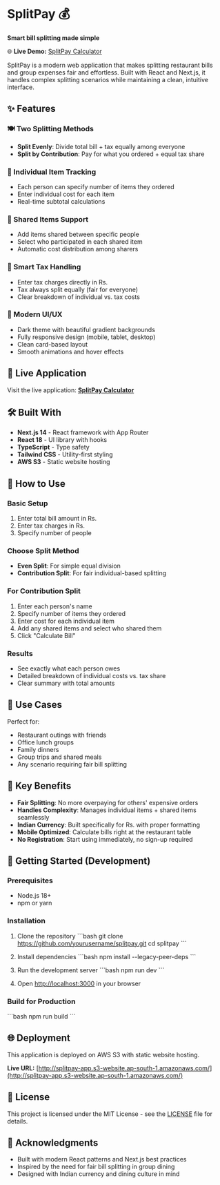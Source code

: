 # SplitPay 💰

**Smart bill splitting made simple**

🌐 **Live Demo:** [SplitPay Calculator](http://splitpay-app.s3-website.ap-south-1.amazonaws.com/)

SplitPay is a modern web application that makes splitting restaurant bills and group expenses fair and effortless. Built with React and Next.js, it handles complex splitting scenarios while maintaining a clean, intuitive interface.

## ✨ Features

### 🍽️ Two Splitting Methods
- **Split Evenly**: Divide total bill + tax equally among everyone
- **Split by Contribution**: Pay for what you ordered + equal tax share

### 📝 Individual Item Tracking
- Each person can specify number of items they ordered
- Enter individual cost for each item
- Real-time subtotal calculations

### 🤝 Shared Items Support
- Add items shared between specific people
- Select who participated in each shared item
- Automatic cost distribution among sharers

### 💸 Smart Tax Handling
- Enter tax charges directly in Rs.
- Tax always split equally (fair for everyone)
- Clear breakdown of individual vs. tax costs

### 🎨 Modern UI/UX
- Dark theme with beautiful gradient backgrounds
- Fully responsive design (mobile, tablet, desktop)
- Clean card-based layout
- Smooth animations and hover effects

## 🚀 Live Application

Visit the live application: **[SplitPay Calculator](http://splitpay-app.s3-website.ap-south-1.amazonaws.com/)**

## 🛠️ Built With

- **Next.js 14** - React framework with App Router
- **React 18** - UI library with hooks
- **TypeScript** - Type safety
- **Tailwind CSS** - Utility-first styling
- **AWS S3** - Static website hosting

## 📱 How to Use

### Basic Setup
1. Enter total bill amount in Rs.
2. Enter tax charges in Rs.
3. Specify number of people

### Choose Split Method
- **Even Split**: For simple equal division
- **Contribution Split**: For fair individual-based splitting

### For Contribution Split
1. Enter each person's name
2. Specify number of items they ordered
3. Enter cost for each individual item
4. Add any shared items and select who shared them
5. Click "Calculate Bill"

### Results
- See exactly what each person owes
- Detailed breakdown of individual costs vs. tax share
- Clear summary with total amounts

## 🎯 Use Cases

Perfect for:
- Restaurant outings with friends
- Office lunch groups
- Family dinners
- Group trips and shared meals
- Any scenario requiring fair bill splitting

## 🌟 Key Benefits

- **Fair Splitting**: No more overpaying for others' expensive orders
- **Handles Complexity**: Manages individual items + shared items seamlessly  
- **Indian Currency**: Built specifically for Rs. with proper formatting
- **Mobile Optimized**: Calculate bills right at the restaurant table
- **No Registration**: Start using immediately, no sign-up required

## 🚀 Getting Started (Development)

### Prerequisites
- Node.js 18+ 
- npm or yarn

### Installation

1. Clone the repository
\`\`\`bash
git clone https://github.com/yourusername/splitpay.git
cd splitpay
\`\`\`

2. Install dependencies
\`\`\`bash
npm install --legacy-peer-deps
\`\`\`

3. Run the development server
\`\`\`bash
npm run dev
\`\`\`

4. Open [http://localhost:3000](http://localhost:3000) in your browser

### Build for Production
\`\`\`bash
npm run build
\`\`\`

## 🌐 Deployment

This application is deployed on AWS S3 with static website hosting.

**Live URL:** [http://splitpay-app.s3-website.ap-south-1.amazonaws.com/](http://splitpay-app.s3-website.ap-south-1.amazonaws.com/)

## 📝 License

This project is licensed under the MIT License - see the [LICENSE](LICENSE) file for details.

## 🙏 Acknowledgments

- Built with modern React patterns and Next.js best practices
- Inspired by the need for fair bill splitting in group dining
- Designed with Indian currency and dining culture in mind


